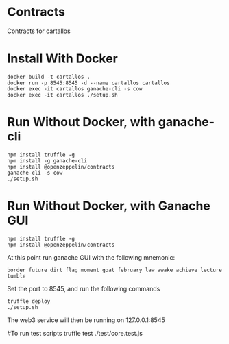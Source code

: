 # Contracts
Contracts for cartallos


# Install With Docker
    docker build -t cartallos .
    docker run -p 8545:8545 -d --name cartallos cartallos
    docker exec -it cartallos ganache-cli -s cow
    docker exec -it cartallos ./setup.sh

# Run Without Docker, with ganache-cli
    npm install truffle -g
    npm install -g ganache-cli
    npm install @openzeppelin/contracts
    ganache-cli -s cow
    ./setup.sh

# Run Without Docker, with Ganache GUI
    npm install truffle -g
    npm install @openzeppelin/contracts
At this point run ganache GUI with the following mnemonic: 
    
    border future dirt flag moment goat february law awake achieve lecture tumble

Set the port to 8545, and run the following commands

    truffle deploy
    ./setup.sh

The web3 service will then be running on 127.0.0.1:8545

#To run test scripts
    truffle test ./test/core.test.js

